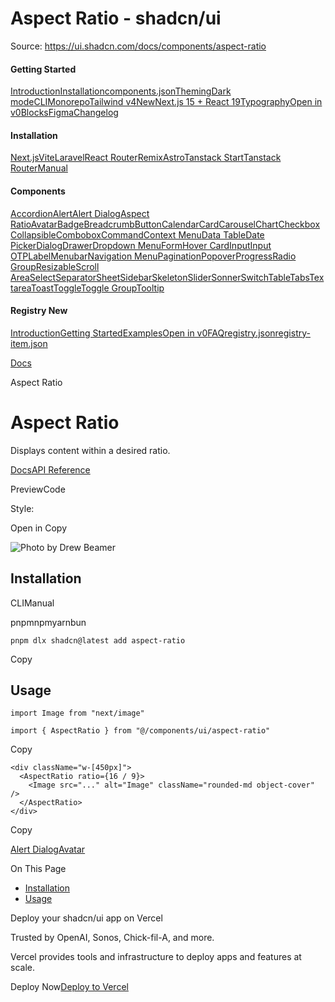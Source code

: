 # Aspect Ratio - shadcn/ui

Source: https://ui.shadcn.com/docs/components/aspect-ratio

#### Getting Started

[Introduction](/docs)[Installation](/docs/installation)[components.json](/docs/components-json)[Theming](/docs/theming)[Dark mode](/docs/dark-mode)[CLI](/docs/cli)[Monorepo](/docs/monorepo)[Tailwind v4New](/docs/tailwind-v4)[Next.js 15 + React 19](/docs/react-19)[Typography](/docs/components/typography)[Open in v0](/docs/v0)[Blocks](/docs/blocks)[Figma](/docs/figma)[Changelog](/docs/changelog)

#### Installation

[Next.js](/docs/installation/next)[Vite](/docs/installation/vite)[Laravel](/docs/installation/laravel)[React Router](/docs/installation/react-router)[Remix](/docs/installation/remix)[Astro](/docs/installation/astro)[Tanstack Start](/docs/installation/tanstack)[Tanstack Router](/docs/installation/tanstack-router)[Manual](/docs/installation/manual)

#### Components

[Accordion](/docs/components/accordion)[Alert](/docs/components/alert)[Alert Dialog](/docs/components/alert-dialog)[Aspect Ratio](/docs/components/aspect-ratio)[Avatar](/docs/components/avatar)[Badge](/docs/components/badge)[Breadcrumb](/docs/components/breadcrumb)[Button](/docs/components/button)[Calendar](/docs/components/calendar)[Card](/docs/components/card)[Carousel](/docs/components/carousel)[Chart](/docs/components/chart)[Checkbox](/docs/components/checkbox)[Collapsible](/docs/components/collapsible)[Combobox](/docs/components/combobox)[Command](/docs/components/command)[Context Menu](/docs/components/context-menu)[Data Table](/docs/components/data-table)[Date Picker](/docs/components/date-picker)[Dialog](/docs/components/dialog)[Drawer](/docs/components/drawer)[Dropdown Menu](/docs/components/dropdown-menu)[Form](/docs/components/form)[Hover Card](/docs/components/hover-card)[Input](/docs/components/input)[Input OTP](/docs/components/input-otp)[Label](/docs/components/label)[Menubar](/docs/components/menubar)[Navigation Menu](/docs/components/navigation-menu)[Pagination](/docs/components/pagination)[Popover](/docs/components/popover)[Progress](/docs/components/progress)[Radio Group](/docs/components/radio-group)[Resizable](/docs/components/resizable)[Scroll Area](/docs/components/scroll-area)[Select](/docs/components/select)[Separator](/docs/components/separator)[Sheet](/docs/components/sheet)[Sidebar](/docs/components/sidebar)[Skeleton](/docs/components/skeleton)[Slider](/docs/components/slider)[Sonner](/docs/components/sonner)[Switch](/docs/components/switch)[Table](/docs/components/table)[Tabs](/docs/components/tabs)[Textarea](/docs/components/textarea)[Toast](/docs/components/toast)[Toggle](/docs/components/toggle)[Toggle Group](/docs/components/toggle-group)[Tooltip](/docs/components/tooltip)

#### Registry New

[Introduction](/docs/registry)[Getting Started](/docs/registry/getting-started)[Examples](/docs/registry/examples)[Open in v0](/docs/registry/open-in-v0)[FAQ](/docs/registry/faq)[registry.json](/docs/registry/registry-json)[registry-item.json](/docs/registry/registry-item-json)

[Docs](/docs)

Aspect Ratio

# Aspect Ratio

Displays content within a desired ratio.

[Docs](https://www.radix-ui.com/docs/primitives/components/aspect-ratio)[API Reference](https://www.radix-ui.com/docs/primitives/components/aspect-ratio#api-reference)

PreviewCode

Style:

Open in Copy

![Photo by Drew Beamer](/_next/image?url=https%3A%2F%2Fimages.unsplash.com%2Fphoto-1588345921523-c2dcdb7f1dcd%3Fw%3D800%26dpr%3D2%26q%3D80&w=3840&q=75)

## Installation

CLIManual

pnpmnpmyarnbun

```
pnpm dlx shadcn@latest add aspect-ratio

```

Copy

## Usage

```
import Image from "next/image"

import { AspectRatio } from "@/components/ui/aspect-ratio"
```

Copy

```
<div className="w-[450px]">
  <AspectRatio ratio={16 / 9}>
    <Image src="..." alt="Image" className="rounded-md object-cover" />
  </AspectRatio>
</div>
```

Copy

[Alert Dialog](/docs/components/alert-dialog)[Avatar](/docs/components/avatar)

On This Page

* [Installation](#installation)
* [Usage](#usage)

Deploy your shadcn/ui app on Vercel

Trusted by OpenAI, Sonos, Chick-fil-A, and more.

Vercel provides tools and infrastructure to deploy apps and features at scale.

Deploy Now[Deploy to Vercel](https://vercel.com/new?utm_source=shadcn_site&utm_medium=web&utm_campaign=docs_cta_deploy_now_callout)